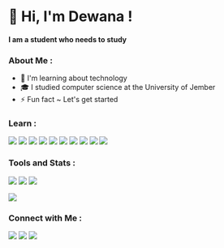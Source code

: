 # 👋 Hi, I'm Dewana !
#### I am a student who needs to study

### About Me :
- 🌱 I'm learning about technology
- 🎓 I studied computer science at the University of Jember
- ⚡ Fun fact ~ Let's get started

### Learn :
<p>
    <img src="https://img.shields.io/badge/-Golang-fff?&logo=go">
    <img src="https://img.shields.io/badge/-PHP-fff?&logo=PHP">
    <img src="https://img.shields.io/badge/-Python-fff?&logo=python">
    <img src="https://img.shields.io/badge/-HTML5-fff?&logo=HTML5">
    <img src="https://img.shields.io/badge/-JavaScript-fff?&logo=JavaScript">
    <img src="https://img.shields.io/badge/-CSS3-fff?&logo=CSS3&logoColor=264de4">
    <img src="https://img.shields.io/badge/-PostgreSQL-fff?&logo=postgresql">
    <img src="https://img.shields.io/badge/-MySQL-fff?&logo=mysql">
    <img src="https://img.shields.io/badge/-GitHub-fff?&logo=github&logoColor=000000">
    <img src="https://img.shields.io/badge/-TCP/IP-fff?&logo=Cisco">
</p>

### Tools and Stats :
<p>
    <img src="https://img.shields.io/badge/OS-Windows-00a4ef?&logo=Windows">
    <img src="https://img.shields.io/badge/Text%20Editor-Visual%20Studio%20Code-blue?&logo=visual%20studio%20code&logoColor=blue">
    <img src="https://badge.dikit.my.id/dewanakl">
</p>
<p>
    <img src="https://github-readme-stats.vercel.app/api?username=dewanakl">
</p>

### Connect with Me :
<p>
    <a href="https://dikit.my.id/fb-aku" target='_blank'><img src="https://img.shields.io/badge/dewana.kael-Facebook-3b5998?&logo=facebook&logoColor=white"></a>
    <a href="https://dikit.my.id/ig-aku" target='_blank'><img src="https://img.shields.io/badge/@dewana__kl-Instagram-e1306c?&logo=instagram&logoColor=white"></a>
    <a href="https://dikit.my.id/linkedin-aku" target='_blank'><img src="https://img.shields.io/badge/dewana-Linkedin-4287f5?&logo=linkedin&logoColor=white"></a>
</p>
